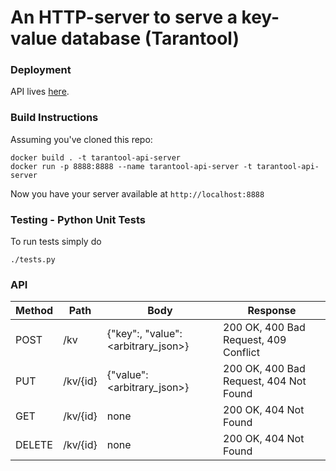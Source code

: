 # An HTTP-server to serve a key-value database (Tarantool)

### Deployment
API lives [here](http://134.209.200.24:8888/kv).

### Build Instructions
Assuming you've cloned this repo:
```
docker build . -t tarantool-api-server
docker run -p 8888:8888 --name tarantool-api-server -t tarantool-api-server
```
Now you have your server available at `http://localhost:8888`

### Testing - Python Unit Tests
To run tests simply do
```
./tests.py
```

### API
Method   | Path     | Body                                          | Response                               |
-------- | -------- | --------------------------------------------- | -------------------------------------- |
POST     | /kv      | {"key":<string>, "value":<arbitrary_json>}   | 200 OK, 400 Bad Request, 409 Conflict  |
PUT      | /kv/{id} | {"value":<arbitrary_json>}                   | 200 OK, 400 Bad Request, 404 Not Found |
GET      | /kv/{id} | none                                          | 200 OK, 404 Not Found |
DELETE   | /kv/{id} | none                                          | 200 OK, 404 Not Found |
